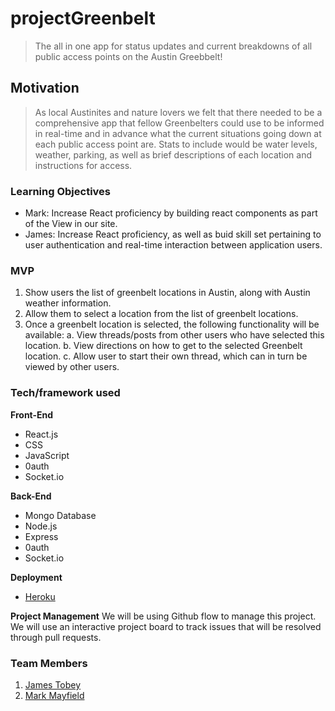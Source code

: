# projectGreenbelt

> The all in one app for status updates and current breakdowns of all public access points on the Austin Greebbelt!

## Motivation

> As local Austinites and nature lovers we felt that there needed to be a comprehensive app that fellow Greenbelters could use to be informed in real-time and in advance what the current situations going down at each public access point are. Stats to include would be water levels, weather, parking, as well as brief descriptions of each location and instructions for access. 

### Learning Objectives

* Mark: Increase React proficiency by building react components as part of the View in our site.
* James: Increase React proficiency, as well as buid skill set pertaining to user authentication and real-time interaction between application users.

### MVP

1. Show users the list of greenbelt locations in Austin, along with Austin weather information.
2. Allow them to select a location from the list of greenbelt locations.
3. Once a greenbelt location is selected, the following functionality will be available:
a. View threads/posts from other users who have selected this location. 
b. View directions on how to get to the selected Greenbelt location.
c. Allow user to start their own thread, which can in turn be viewed by other users.

### Tech/framework used

<b>Front-End</b>
- React.js
- CSS
- JavaScript
- 0auth
- Socket.io


<b>Back-End</b>
- Mongo Database
- Node.js
- Express
- 0auth
- Socket.io
  
<b>Deployment</b>
- [Heroku](https://projectgreenbelt.herokuapp.com/)

<b>Project Management</b>
We will be using Github flow to manage this project. We will use an interactive project board to track issues that will be resolved through pull requests.
  
### Team Members
1. [James Tobey](https://github.com/jctobey)
2. [Mark Mayfield](https://github.com/themarcusaurelius)

